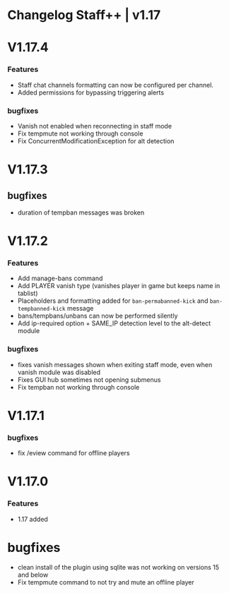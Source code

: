 # Changelog Staff++ | v1.17

# V1.17.4

### Features
- Staff chat channels formatting can now be configured per channel.
- Added permissions for bypassing triggering alerts

### bugfixes
- Vanish not enabled when reconnecting in staff mode
- Fix tempmute not working through console
- Fix ConcurrentModificationException for alt detection

# V1.17.3
## bugfixes
- duration of tempban messages was broken

# V1.17.2
### Features
- Add manage-bans command
- Add PLAYER vanish type (vanishes player in game but keeps name in tablist)
- Placeholders and formatting added for `ban-permabanned-kick` and `ban-tempbanned-kick` message
- bans/tempbans/unbans can now be performed silently
- Add ip-required option + SAME_IP detection level to the alt-detect module

### bugfixes
- fixes vanish messages shown when exiting staff mode, even when vanish module was disabled
- Fixes GUI hub sometimes not opening submenus
- Fix tempban not working through console

# V1.17.1
### bugfixes
- fix /eview command for offline players

# V1.17.0
### Features 
- 1.17 added

# bugfixes
- clean install of the plugin using sqlite was not working on versions 15 and below
- Fix tempmute command to not try and mute an offline player
